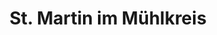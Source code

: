 ---
title: St. Martin im Mühlkreis
url: /st-martin-im-muehlkreis/
latitude: 48.434
longitude: 14.043
---